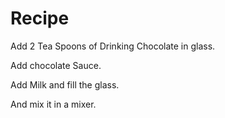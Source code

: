 # Recipe

Add 2 Tea Spoons of Drinking Chocolate in glass.

Add chocolate Sauce.

Add Milk and fill the glass.

And  mix it in a mixer.